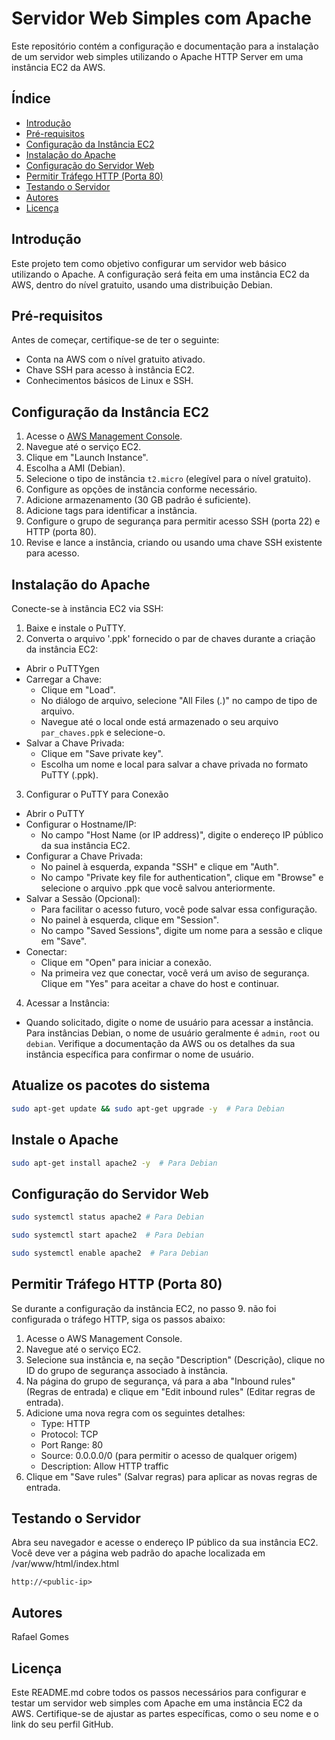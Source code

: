 # Servidor Web Simples com Apache

Este repositório contém a configuração e documentação para a instalação de um servidor web simples utilizando o Apache HTTP Server em uma instância EC2 da AWS.

## Índice

- [Introdução](#introdução)
- [Pré-requisitos](#pré-requisitos)
- [Configuração da Instância EC2](#configuração-da-instância-ec2)
- [Instalação do Apache](#instalação-do-apache)
- [Configuração do Servidor Web](#configuração-do-servidor-web)
- [Permitir Tráfego HTTP (Porta 80)](#permitir-tráfego-http-porta-80)
- [Testando o Servidor](#testando-o-servidor)
- [Autores](#autores)
- [Licença](#licença)

## Introdução

Este projeto tem como objetivo configurar um servidor web básico utilizando o Apache. A configuração será feita em uma instância EC2 da AWS, dentro do nível gratuito, usando uma distribuição Debian.

## Pré-requisitos

Antes de começar, certifique-se de ter o seguinte:

- Conta na AWS com o nível gratuito ativado.
- Chave SSH para acesso à instância EC2.
- Conhecimentos básicos de Linux e SSH.

## Configuração da Instância EC2

1. Acesse o [AWS Management Console](https://aws.amazon.com/console/).
2. Navegue até o serviço EC2.
3. Clique em "Launch Instance".
4. Escolha a AMI (Debian).
5. Selecione o tipo de instância `t2.micro` (elegível para o nível gratuito).
6. Configure as opções de instância conforme necessário.
7. Adicione armazenamento (30 GB padrão é suficiente).
8. Adicione tags para identificar a instância.
9. Configure o grupo de segurança para permitir acesso SSH (porta 22) e HTTP (porta 80).
10. Revise e lance a instância, criando ou usando uma chave SSH existente para acesso.

## Instalação do Apache

Conecte-se à instância EC2 via SSH:

1. Baixe e instale o PuTTY.
2. Converta o arquivo '.ppk' fornecido o par de chaves durante a criação da instância EC2:
- Abrir o PuTTYgen
- Carregar a Chave:
   - Clique em "Load".
   - No diálogo de arquivo, selecione "All Files (*.*)" no campo de tipo de arquivo.
   - Navegue até o local onde está armazenado o seu arquivo `par_chaves.ppk` e selecione-o.
- Salvar a Chave Privada:
   - Clique em "Save private key".
   - Escolha um nome e local para salvar a chave privada no formato PuTTY (.ppk).
3. Configurar o PuTTY para Conexão
- Abrir o PuTTY
- Configurar o Hostname/IP:
   - No campo "Host Name (or IP address)", digite o endereço IP público da sua instância EC2.
- Configurar a Chave Privada:
   - No painel à esquerda, expanda "SSH" e clique em "Auth".
   - No campo "Private key file for authentication", clique em "Browse" e selecione o arquivo .ppk que você salvou anteriormente.
- Salvar a Sessão (Opcional):
   - Para facilitar o acesso futuro, você pode salvar essa configuração.
   - No painel à esquerda, clique em "Session".
   - No campo "Saved Sessions", digite um nome para a sessão e clique em "Save".
- Conectar:
   - Clique em "Open" para iniciar a conexão.
   - Na primeira vez que conectar, você verá um aviso de segurança. Clique em "Yes" para aceitar a chave do host e continuar.
4. Acessar a Instância:
- Quando solicitado, digite o nome de usuário para acessar a instância. Para instâncias Debian, o nome de usuário geralmente é `admin`, `root` ou `debian`. Verifique a documentação da AWS ou os detalhes da sua instância específica para confirmar o nome de usuário.

## Atualize os pacotes do sistema

```sh
sudo apt-get update && sudo apt-get upgrade -y  # Para Debian
```

## Instale o Apache

```sh
sudo apt-get install apache2 -y  # Para Debian
```

## Configuração do Servidor Web

```sh
sudo systemctl status apache2 # Para Debian
```
```sh
sudo systemctl start apache2  # Para Debian
```
```sh
sudo systemctl enable apache2  # Para Debian
```

## Permitir Tráfego HTTP (Porta 80)
Se durante a configuração da instância EC2, no passo 9. não foi configurada o tráfego HTTP, siga os passos abaixo:

1. Acesse o AWS Management Console.
2. Navegue até o serviço EC2.
3. Selecione sua instância e, na seção "Description" (Descrição), clique no ID do grupo de segurança associado à instância.
4. Na página do grupo de segurança, vá para a aba "Inbound rules" (Regras de entrada) e clique em "Edit inbound rules" (Editar regras de entrada).
5. Adicione uma nova regra com os seguintes detalhes:
   - Type: HTTP
   - Protocol: TCP
   - Port Range: 80
   - Source: 0.0.0.0/0 (para permitir o acesso de qualquer origem)
   - Description: Allow HTTP traffic
6. Clique em "Save rules" (Salvar regras) para aplicar as novas regras de entrada.

## Testando o Servidor

Abra seu navegador e acesse o endereço IP público da sua instância EC2. Você deve ver a página web padrão do apache localizada em /var/www/html/index.html 

```http://<public-ip>```

## Autores

Rafael Gomes

## Licença

Este README.md cobre todos os passos necessários para configurar e testar um servidor web simples com Apache em uma instância EC2 da AWS. Certifique-se de ajustar as partes específicas, como o seu nome e o link do seu perfil GitHub.
